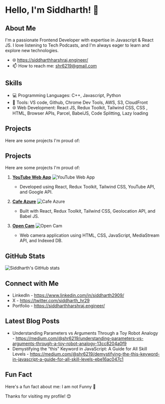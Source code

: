 # Hello, I'm Siddharth! 👋

## About Me

I'm a passionate Frontend Developer with expertise in Javascript & React JS. I love listening to Tech Podcasts, and I'm always eager to learn and explore new technologies.

- 🌐 https://siddharthharshraj.engineer/
- 📫 How to reach me: shr6219@gmail.com

## Skills

- 💻 Programming Languages: C++, Javascript, Python
- 🚀 Tools: VS code, Github, Chrome Dev Tools, AWS, S3, CloudFront 
- 🌐 Web Development: React JS, Redux Toolkit, Tailwind CSS, CSS , HTML, Browser APIs, Parcel, BabelJS, Code Splitting, Lazy loading 

## Projects

Here are some projects I'm proud of:

## Projects

Here are some projects I'm proud of:

1. **[YouTube Web App](https://mytube29.netlify.app/)**
   ![YouTube Web App](https://photos.app.goo.gl/YFmD1AYD5EjdmLFF7)
   - Developed using React, Redux Toolkit, Tailwind CSS, YouTube API, and Google API.

2. **[Cafe Azure](https://cafe-azure29.netlify.app/)**
   ![Cafe Azure](https://photos.app.goo.gl/99WDvqZan5L18qdw5)
   - Built with React, Redux Toolkit, Tailwind CSS, Geolocation API, and Babel JS.

3. **[Open Cam](https://opencam-29.netlify.app/)**
   ![Open Cam](https://photos.app.goo.gl/4fvgozeHTvp7HLn79)
   - Web camera application using HTML, CSS, JavaScript, MediaStream API, and Indexed DB.


## GitHub Stats

![Siddharth's GitHub stats](https://github-readme-stats.vercel.app/api?username=siddharthharshraj&show_icons=true&bg_color=00000000)

## Connect with Me

- LinkedIn - https://www.linkedin.com/in/siddharth2909/
- X - https://twitter.com/siddharth_hr29
- Portfolio - https://siddharthharshraj.engineer/

## Latest Blog Posts

- Understanding Parameters vs Arguments Through a Toy Robot Analogy - https://medium.com/@shr6219/understanding-parameters-vs-arguments-through-a-toy-robot-analogy-13cc8204a0f9
- Demystifying the “this” Keyword in JavaScript: A Guide for All Skill Levels - https://medium.com/@shr6219/demystifying-the-this-keyword-in-javascript-a-guide-for-all-skill-levels-ebe16ac047c1

## Fun Fact

Here's a fun fact about me: I am not Funny 🤣

Thanks for visiting my profile! 😊
